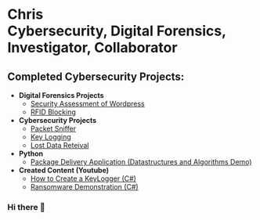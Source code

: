 <h1>Chris <br/>Cybersecurity, Digital Forensics, Investigator, Collaborator</a>

<h2>Completed Cybersecurity Projects:</h2>

- <b>Digital Forensics Projects</b>
  - [Security Assessment of Wordpress](https://github.com/joshmadakor1/Algorithms-Practice)
  - [RFID Blocking](https://github.com/joshmadakor1/Algorithms-Practice)
- <b>Cybersecurity Projects</b>
  - [Packet Sniffer](https://github.com/joshmadakor1/Algorithms-Practice)
  - [Key Logging](https://github.com/joshmadakor1/Algorithms-Practice)
  - [Lost Data Reteival](https://github.com/joshmadakor1/Algorithms-Practice)
- <b>Python</b>
  - [Package Delivery Application (Datastructures and Algorithms Demo)](https://github.com/joshmadakor1/Package-Delivery-Pathfinding-Algorithm)
- <b>Created Content (Youtube)</b>
  - [How to Create a KeyLogger (C#)](https://www.youtube.com/watch?v=N-L9hklSlNk)
  - [Ransomware Demonstration (C#)](https://www.youtube.com/watch?v=OfvdQeh79s0)


### Hi there 👋

<!--
**M4574m1nd/M4574m1nd** is a ✨ _special_ ✨ repository because its `README.md` (this file) appears on your GitHub profile.

Here are some ideas to get you started:

- 🔭 I’m currently working on ...
- 🌱 I’m currently learning ...
- 👯 I’m looking to collaborate on ...
- 🤔 I’m looking for help with ...
- 💬 Ask me about ...
- 📫 How to reach me: ...
- 😄 Pronouns: ...
- ⚡ Fun fact: ...
-->

